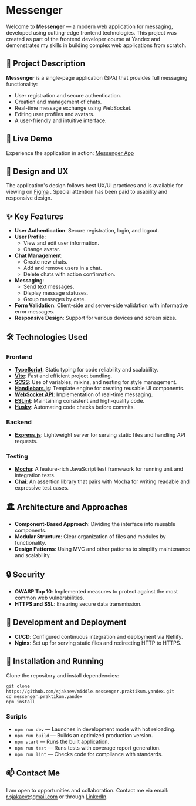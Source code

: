 # Messenger
Welcome to **Messenger** — a modern web application for messaging, developed using cutting-edge frontend technologies. This project was created as part of the frontend developer course at Yandex and demonstrates my skills in building complex web applications from scratch.

## 📌 Project Description
**Messenger** is a single-page application (SPA) that provides full messaging functionality:

 - User registration and secure authentication.
 - Creation and management of chats.
 - Real-time message exchange using WebSocket.
 - Editing user profiles and avatars.
 - A user-friendly and intuitive interface.

## 🚀 Live Demo
Experience the application in action: [Messenger App](https://messenger-r.netlify.app/)

## 🎨 Design and UX
The application's design follows best UX/UI practices and is available for viewing on [Figma](https://www.figma.com/file/xfAVIutsi8BjZiuCPgpHxC/Chat_external_link?type=design&mode=design&t=SRZHPtClDfLOcBxf-1)
. Special attention has been paid to usability and responsive design.

## ✨ Key Features
 - **User Authentication**: Secure registration, login, and logout.
 - **User Profile**:
   - View and edit user information.
   - Change avatar.
 - **Chat Management**:
   - Create new chats.
   - Add and remove users in a chat.
   - Delete chats with action confirmation.
- **Messaging**:
   - Send text messages.
   - Display message statuses.
   - Group messages by date.
- **Form Validation**: Client-side and server-side validation with informative error messages.
- **Responsive Design**: Support for various devices and screen sizes.

## 🛠 Technologies Used
### Frontend
- [**TypeScript**](https://www.typescriptlang.org/): Static typing for code reliability and scalability.
- [**Vite**](https://vitejs.dev/): Fast and efficient project bundling.
- [**SCSS**](https://sass-lang.com/): Use of variables, mixins, and nesting for style management.
- [**Handlebars.js**](https://handlebarsjs.com/): Template engine for creating reusable UI components.
- [**WebSocket API**](https://developer.mozilla.org/en-US/docs/Web/API/WebSockets_API): Implementation of real-time messaging.
- [**ESLint**](https://eslint.org/): Maintaining consistent and high-quality code.
- [**Husky**](https://typicode.github.io/husky/): Automating code checks before commits.

### Backend
- [**Express.js**](https://expressjs.com/): Lightweight server for serving static files and handling API requests.

### Testing
 - [**Mocha**](https://mochajs.org/): A feature-rich JavaScript test framework for running unit and integration tests.
 - [**Chai**](https://www.chaijs.com/): An assertion library that pairs with Mocha for writing readable and expressive test cases.

## 🏛️ Architecture and Approaches
 - **Component-Based Approach**: Dividing the interface into reusable components.
 - **Modular Structure**: Clear organization of files and modules by functionality.
 - **Design Patterns**: Using MVC and other patterns to simplify maintenance and scalability.

## 🔒 Security
 - **OWASP Top 10**: Implemented measures to protect against the most common web vulnerabilities.
 - **HTTPS and SSL**: Ensuring secure data transmission.

## 🚧 Development and Deployment
 - **CI/CD**: Configured continuous integration and deployment via Netlify.
 - **Nginx**: Set up for serving static files and redirecting HTTP to HTTPS.

## 🔧 Installation and Running
Clone the repository and install dependencies:
```
git clone https://github.com/sjakaev/middle.messenger.praktikum.yandex.git
cd messenger.praktikum.yandex
npm install
```
### Scripts
- `npm run dev` — Launches in development mode with hot reloading.
- `npm run build` — Builds an optimized production version.
- `npm start` — Runs the built application.
- `npm run test` — Runs tests with coverage report generation.
- `npm run lint` — Checks code for compliance with standards.

## 📫 Contact Me
I am open to opportunities and collaboration. Contact me via email: r.sjakaev@gmail.com or through [LinkedIn](https://www.linkedin.com/in/siakaev/).
